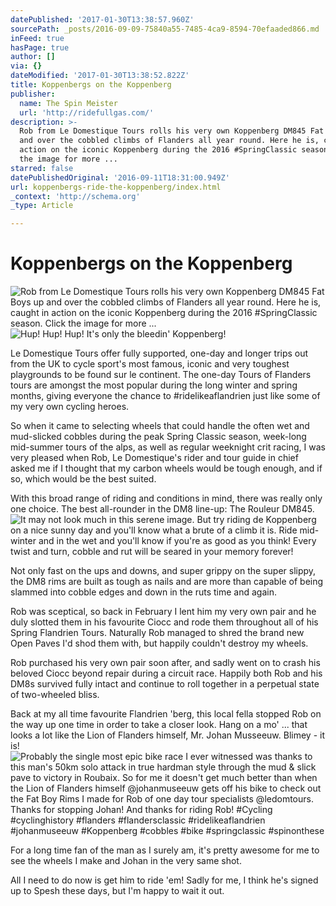 ```yaml
---
datePublished: '2017-01-30T13:38:57.960Z'
sourcePath: _posts/2016-09-09-75840a55-7485-4ca9-8594-70efaaded866.md
inFeed: true
hasPage: true
author: []
via: {}
dateModified: '2017-01-30T13:38:52.822Z'
title: Koppenbergs on the Koppenberg
publisher:
  name: The Spin Meister
  url: 'http://ridefullgas.com/'
description: >-
  Rob from Le Domestique Tours rolls his very own Koppenberg DM845 Fat Boys up
  and over the cobbled climbs of Flanders all year round. Here he is, caught in
  action on the iconic Koppenberg during the 2016 #SpringClassic season. Click
  the image for more ... 
starred: false
datePublishedOriginal: '2016-09-11T18:31:00.949Z'
url: koppenbergs-ride-the-koppenberg/index.html
_context: 'http://schema.org'
_type: Article

---
```

# Koppenbergs on the Koppenberg
![Rob from Le Domestique Tours rolls his very own Koppenberg DM845 Fat Boys up and over the cobbled climbs of Flanders all year round. Here he is, caught in action on the iconic Koppenberg during the 2016 #SpringClassic season. Click the image for more ... ](https://the-grid-user-content.s3-us-west-2.amazonaws.com/5d36bf29-5eed-4c70-928f-a138e17e7d0d.jpg)
![Hup! Hup! Hup!  It's only the bleedin' Koppenberg! ](https://s3-us-west-2.amazonaws.com/the-grid-img/p/2c57e841227276b2cbabfd9eb419c260e43cdcd0.jpg)

Le Domestique Tours offer fully supported, one-day and longer trips out from the UK to cycle sport's most famous, iconic and very toughest playgrounds to be found sur le continent. The one-day Tours of Flanders tours are amongst the most popular during the long winter and spring months, giving everyone the chance to \#ridelikeaflandrien just like some of my very own cycling heroes.

So when it came to selecting wheels that could handle the often wet and mud-slicked cobbles during the peak Spring Classic season, week-long mid-summer tours of the alps, as well as regular weeknight crit racing, I was very pleased when Rob, Le Domestique's rider and tour guide in chief asked me if I thought that my carbon wheels would be tough enough, and if so, which would be the best suited.

With this broad range of riding and conditions in mind, there was really only one choice. The best all-rounder in the DM8 line-up: The Rouleur DM845\.
![It may not look much in this serene image. But try riding de Koppenberg on a nice sunny day and you'll know what a brute of a climb it is. Ride mid-winter and in the wet and you'll know if you're as good as you think! Every twist and turn, cobble and rut will be seared in your memory forever! ](https://the-grid-user-content.s3-us-west-2.amazonaws.com/ea93a8b5-5f99-4479-ba55-a844dd5e8ede.jpg)

Not only fast on the ups and downs, and super grippy on the super slippy, the DM8 rims are built as tough as nails and are more than capable of being slammed into cobble edges and down in the ruts time and again. 

Rob was sceptical, so back in February I lent him my very own pair and he duly slotted them in his favourite Ciocc and rode them throughout all of his Spring Flandrien Tours. Naturally Rob managed to shred the brand new Open Paves I'd shod them with, but happily couldn't destroy my wheels.

Rob purchased his very own pair soon after, and sadly went on to crash his beloved Ciocc beyond repair during a circuit race. Happily both Rob and his DM8s survived fully intact and continue to roll together in a perpetual state of two-wheeled bliss.

Back at my all time favourite Flandrien 'berg, this local fella stopped Rob on the way up one time in order to take a closer look. Hang on a mo' ... that looks a lot like the Lion of Flanders himself, Mr. Johan Musseeuw. Blimey - it is!
![Probably the single most epic bike race I ever witnessed was thanks to this man's 50km solo attack in true hardman style through the mud & slick pave to victory in Roubaix. So for me it doesn't get much better than when the Lion of Flanders himself @johanmuseeuw gets off his bike to check out the Fat Boy Rims I made for Rob of one day tour specialists @ledomtours. Thanks for stopping Johan! And thanks for riding Rob! #Cycling #cyclinghistory #flanders #flandersclassic #ridelikeaflandrien #johanmuseeuw #Koppenberg #cobbles #bike #springclassic #spinonthese](https://s3-us-west-2.amazonaws.com/the-grid-img/p/4e44bda246d857976bc6908ea31fa4f89f499fdb.jpg)

For a long time fan of the man as I surely am, it's pretty awesome for me to see the wheels I make and Johan in the very same shot. 

All I need to do now is get him to ride 'em! Sadly for me, I think he's signed up to Spesh these days, but I'm happy to wait it out.